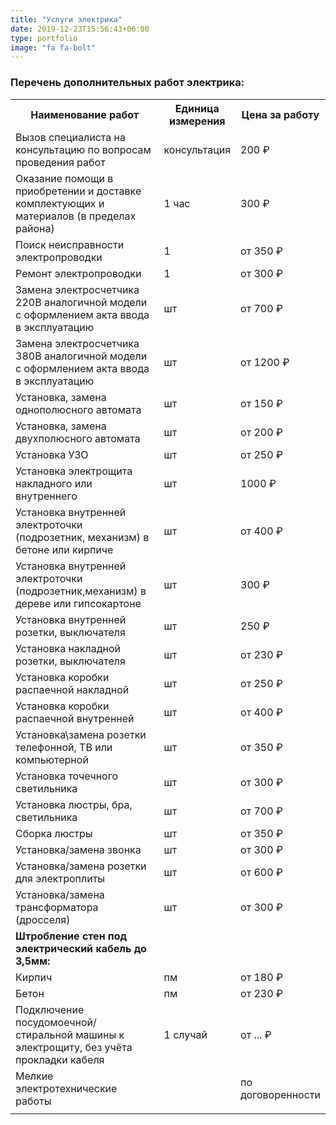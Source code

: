 ```yaml
---
title: "Услуги электрика"
date: 2019-12-23T15:56:43+06:00
type: portfolio
image: "fa fa-bolt"
---
```


### Перечень дополнительных работ электрика:

<table class="table">
<tbody>
<tr>
	<th width="60%">
		 Наименование работ
	</th>
	<th>
		 Единица измерения
	</th>
	<th>
		 Цена за работу
	</th>
</tr>
<tr>
	<td>
		 Вызов специалиста на консультацию по вопросам проведения работ
	</td>
	<td>
		 консультация
	</td>
	<td>
		 200 ₽
	</td>
</tr>
<tr>
	<td>
		 Оказание помощи в приобретении и доставке комплектующих и материалов (в пределах района)
	</td>
	<td>
		 1 час
	</td>
	<td>
		 300 ₽
	</td>
</tr>
<tr>
	<td>
		 Поиск неисправности электропроводки
	</td>
	<td>
		 1
	</td>
	<td>
		 от 350&nbsp;₽
	</td>
</tr>
<tr>
	<td>
		 Ремонт электропроводки<br>
	</td>
	<td>
		 1&nbsp;
	</td>
	<td>
		 от 300 ₽
	</td>
</tr>
<tr>
	<td>
		 Замена электросчетчика 220В аналогичной модели с оформлением акта ввода в эксплуатацию
	</td>
	<td>
		 шт
	</td>
	<td>
		 от 700 ₽
	</td>
</tr>
<tr>
	<td>
		 Замена электросчетчика 380В аналогичной модели с оформлением акта ввода в эксплуатацию
	</td>
	<td>
		 шт
	</td>
	<td>
		 от 1200 ₽
	</td>
</tr>
<tr>
	<td>
		 Установка, замена однополюсного автомата
	</td>
	<td>
		 шт
	</td>
	<td>
		 от 150 ₽
	</td>
</tr>
<tr>
	<td>
		 Установка, замена двухполюсного автомата
	</td>
	<td>
		 шт
	</td>
	<td>
		 от 200 ₽
	</td>
</tr>
<tr>
	<td>
		 Установка УЗО
	</td>
	<td>
		 шт
	</td>
	<td>
		 от 250 ₽
	</td>
</tr>
<tr>
	<td>
		 Установка электрощита накладного или внутреннего
	</td>
	<td>
		 шт
	</td>
	<td>
		 1000 ₽
	</td>
</tr>
<tr>
	<td>
		 Установка внутренней электроточки (подрозетник, механизм) в бетоне или кирпиче
	</td>
	<td>
		 шт
	</td>
	<td>
		 от 400 ₽
	</td>
</tr>
<tr>
	<td>
		 Установка внутренней электроточки (подрозетник,механизм) в дереве или гипсокартоне
	</td>
	<td>
		 шт
	</td>
	<td>
		 300 ₽
	</td>
</tr>
<tr>
	<td>
		 Установка внутренней розетки, выключателя
	</td>
	<td>
		 шт
	</td>
	<td>
		 250 ₽
	</td>
</tr>
<tr>
	<td>
		 Установка накладной розетки, выключателя
	</td>
	<td>
		 шт
	</td>
	<td>
		 от 230 ₽
	</td>
</tr>
<tr>
	<td>
		 Установка коробки распаечной накладной
	</td>
	<td>
		 шт
	</td>
	<td>
		 от&nbsp;250 ₽
	</td>
</tr>
<tr>
	<td>
		 Установка коробки распаечной внутренней
	</td>
	<td>
		 шт
	</td>
	<td>
		 от&nbsp;400 ₽
	</td>
</tr>
<tr>
	<td>
		 Установка\замена розетки телефонной, ТВ&nbsp;или компьютерной
	</td>
	<td>
		 шт
	</td>
	<td>
		 от 350 ₽
	</td>
</tr>
<tr>
	<td>
		 Установка точечного светильника
	</td>
	<td>
		 шт
	</td>
	<td>
		 от&nbsp;300 ₽
	</td>
</tr>
<tr>
	<td>
		 Установка люстры, бра, светильника
	</td>
	<td>
		 шт
	</td>
	<td>
		 от&nbsp;700 ₽
	</td>
</tr>
<tr>
	<td>
		 Сборка люстры
	</td>
	<td>
		 шт
	</td>
	<td>
		 от&nbsp;350 ₽
	</td>
</tr>
<tr>
	<td>
		 Установка/замена звонка
	</td>
	<td>
		 шт
	</td>
	<td>
		 от&nbsp;300 ₽
	</td>
</tr>
<tr>
	<td>
		 Установка/замена розетки для электроплиты
	</td>
	<td>
		 шт
	</td>
	<td>
		 от 600 ₽
	</td>
</tr>
<tr>
	<td>
		 Установка/замена трансформатора (дросселя)
	</td>
	<td>
		 шт
	</td>
	<td>
		 от 300 ₽
	</td>
</tr>
<tr>
	<td>
 <b>Штробление стен под электрический кабель до 3,5мм:</b><b> </b>
	</td>
	<td>
 <br>
	</td>
	<td>
 <br>
	</td>
</tr>
<tr>
	<td>
		 Кирпич
	</td>
	<td>
		 пм
	</td>
	<td>
		 от&nbsp;180 ₽
	</td>
</tr>
<tr>
	<td>
		 Бетон
	</td>
	<td>
		 пм
	</td>
	<td>
		 от 230 ₽
	</td>
</tr>
<tr>
	<td>
		 Подключение посудомоечной/стиральной машины к электрощиту, без учёта прокладки кабеля
	</td>
	<td>
		 1 случай
	</td>
	<td>
		 от ... ₽
	</td>
</tr>
<tr>
	<td>
		 Мелкие электротехнические работы<br>
	</td>
	<td>
 <br>
	</td>
	<td>
		 по договоренности
	</td>
</tr>
<tr>
	<td>
	</td>
	<td>
	</td>
	<td>
	</td>
</tr>
</tbody>
</table>